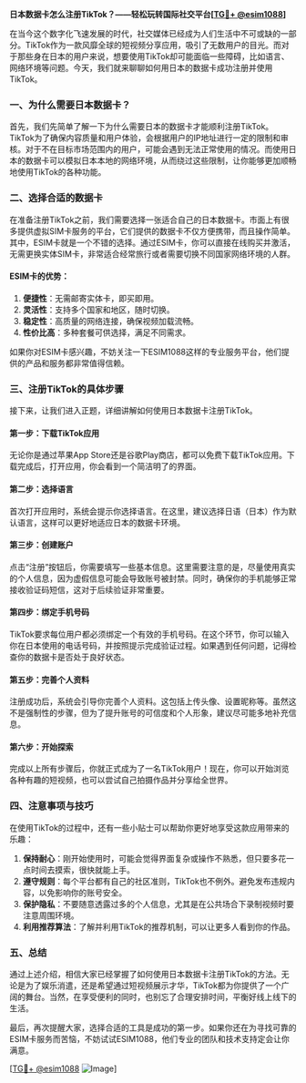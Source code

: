 **日本数据卡怎么注册TikTok？——轻松玩转国际社交平台[[TG💪+ @esim1088](https://t.me/s/esim1088)]**

在当今这个数字化飞速发展的时代，社交媒体已经成为人们生活中不可或缺的一部分。TikTok作为一款风靡全球的短视频分享应用，吸引了无数用户的目光。而对于那些身在日本的用户来说，想要使用TikTok却可能面临一些障碍，比如语言、网络环境等问题。今天，我们就来聊聊如何用日本的数据卡成功注册并使用TikTok。

### **一、为什么需要日本数据卡？**

首先，我们先简单了解一下为什么需要日本的数据卡才能顺利注册TikTok。TikTok为了确保内容质量和用户体验，会根据用户的IP地址进行一定的限制和审核。对于不在目标市场范围内的用户，可能会遇到无法正常使用的情况。而使用日本的数据卡可以模拟日本本地的网络环境，从而绕过这些限制，让你能够更加顺畅地使用TikTok的各种功能。

### **二、选择合适的数据卡**

在准备注册TikTok之前，我们需要选择一张适合自己的日本数据卡。市面上有很多提供虚拟SIM卡服务的平台，它们提供的数据卡不仅方便携带，而且操作简单。其中，ESIM卡就是一个不错的选择。通过ESIM卡，你可以直接在线购买并激活，无需更换实体SIM卡，非常适合经常旅行或者需要切换不同国家网络环境的人群。

#### **ESIM卡的优势：**
1. **便捷性**：无需邮寄实体卡，即买即用。
2. **灵活性**：支持多个国家和地区，随时切换。
3. **稳定性**：高质量的网络连接，确保视频加载流畅。
4. **性价比高**：多种套餐可供选择，满足不同需求。

如果你对ESIM卡感兴趣，不妨关注一下ESIM1088这样的专业服务平台，他们提供的产品和服务都非常值得信赖。

### **三、注册TikTok的具体步骤**

接下来，让我们进入正题，详细讲解如何使用日本数据卡注册TikTok。

#### **第一步：下载TikTok应用**
无论你是通过苹果App Store还是谷歌Play商店，都可以免费下载TikTok应用。下载完成后，打开应用，你会看到一个简洁明了的界面。

#### **第二步：选择语言**
首次打开应用时，系统会提示你选择语言。在这里，建议选择日语（日本）作为默认语言，这样可以更好地适应日本的数据卡环境。

#### **第三步：创建账户**
点击“注册”按钮后，你需要填写一些基本信息。这里需要注意的是，尽量使用真实的个人信息，因为虚假信息可能会导致账号被封禁。同时，确保你的手机能够正常接收验证码短信，这对于后续验证非常重要。

#### **第四步：绑定手机号码**
TikTok要求每位用户都必须绑定一个有效的手机号码。在这个环节，你可以输入你在日本使用的电话号码，并按照提示完成验证过程。如果遇到任何问题，记得检查你的数据卡是否处于良好状态。

#### **第五步：完善个人资料**
注册成功后，系统会引导你完善个人资料。这包括上传头像、设置昵称等。虽然这不是强制性的步骤，但为了提升账号的可信度和个人形象，建议尽可能多地补充信息。

#### **第六步：开始探索**
完成以上所有步骤后，你就正式成为了一名TikTok用户！现在，你可以开始浏览各种有趣的短视频，也可以尝试自己拍摄作品并分享给全世界。

### **四、注意事项与技巧**

在使用TikTok的过程中，还有一些小贴士可以帮助你更好地享受这款应用带来的乐趣：

1. **保持耐心**：刚开始使用时，可能会觉得界面复杂或操作不熟悉，但只要多花一点时间去摸索，很快就能上手。
2. **遵守规则**：每个平台都有自己的社区准则，TikTok也不例外。避免发布违规内容，以免影响你的账号安全。
3. **保护隐私**：不要随意透露过多的个人信息，尤其是在公共场合下录制视频时要注意周围环境。
4. **利用推荐算法**：了解并利用TikTok的推荐机制，可以让更多人看到你的作品。

### **五、总结**

通过上述介绍，相信大家已经掌握了如何使用日本数据卡注册TikTok的方法。无论是为了娱乐消遣，还是希望通过短视频展示才华，TikTok都为你提供了一个广阔的舞台。当然，在享受便利的同时，也别忘了合理安排时间，平衡好线上线下的生活。

最后，再次提醒大家，选择合适的工具是成功的第一步。如果你还在为寻找可靠的ESIM卡服务而苦恼，不妨试试ESIM1088，他们专业的团队和技术支持定会让你满意。

[[TG💪+ @esim1088](https://t.me/s/esim1088) ![Image](https://i.postimg.cc/4NQfJmqS/Snipaste-2025-05-13-00-14-12.png)]